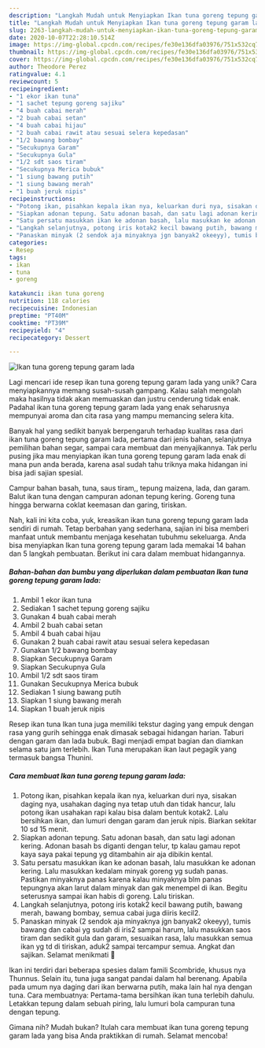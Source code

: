```yaml
---
description: "Langkah Mudah untuk Menyiapkan Ikan tuna goreng tepung garam lada yang Menggugah Selera"
title: "Langkah Mudah untuk Menyiapkan Ikan tuna goreng tepung garam lada yang Menggugah Selera"
slug: 2263-langkah-mudah-untuk-menyiapkan-ikan-tuna-goreng-tepung-garam-lada-yang-menggugah-selera
date: 2020-10-07T22:28:10.514Z
image: https://img-global.cpcdn.com/recipes/fe30e136dfa03976/751x532cq70/ikan-tuna-goreng-tepung-garam-lada-foto-resep-utama.jpg
thumbnail: https://img-global.cpcdn.com/recipes/fe30e136dfa03976/751x532cq70/ikan-tuna-goreng-tepung-garam-lada-foto-resep-utama.jpg
cover: https://img-global.cpcdn.com/recipes/fe30e136dfa03976/751x532cq70/ikan-tuna-goreng-tepung-garam-lada-foto-resep-utama.jpg
author: Theodore Perez
ratingvalue: 4.1
reviewcount: 5
recipeingredient:
- "1 ekor ikan tuna"
- "1 sachet tepung goreng sajiku"
- "4 buah cabai merah"
- "2 buah cabai setan"
- "4 buah cabai hijau"
- "2 buah cabai rawit atau sesuai selera kepedasan"
- "1/2 bawang bombay"
- "Secukupnya Garam"
- "Secukupnya Gula"
- "1/2 sdt saos tiram"
- "Secukupnya Merica bubuk"
- "1 siung bawang putih"
- "1 siung bawang merah"
- "1 buah jeruk nipis"
recipeinstructions:
- "Potong ikan, pisahkan kepala ikan nya, keluarkan duri nya, sisakan daging nya, usahakan daging nya tetap utuh dan tidak hancur, lalu potong ikan usahakan rapi kalau bisa dalam bentuk kotak2. Lalu bersihkan ikan, dan lumuri dengan garam dan jeruk nipis. Biarkan sekitar 10 sd 15 menit."
- "Siapkan adonan tepung. Satu adonan basah, dan satu lagi adonan kering. Adonan basah bs diganti dengan telur, tp kalau gamau repot kaya saya pakai tepung yg ditambahin air aja dibikin kental."
- "Satu persatu masukkan ikan ke adonan basah, lalu masukkan ke adonan kering. Lalu masukkan kedalam minyak goreng yg sudah panas. Pastikan minyaknya panas karena kalau minyaknya blm panas tepungnya akan larut dalam minyak dan gak menempel di ikan. Begitu seterusnya sampai ikan habis di goreng. Lalu tiriskan."
- "Langkah selanjutnya, potong iris kotak2 kecil bawang putih, bawang merah, bawang bombay, semua cabai juga diiris kecil2."
- "Panaskan minyak (2 sendok aja minyaknya jgn banyak2 okeeyy), tumis bawang dan cabai yg sudah di iris2 sampai harum, lalu masukkan saos tiram dan sedikit gula dan garam, sesuaikan rasa, lalu masukkan semua ikan yg td di tiriskan, aduk2 sampai tercampur semua. Angkat dan sajikan. Selamat menikmati 🥰"
categories:
- Resep
tags:
- ikan
- tuna
- goreng

katakunci: ikan tuna goreng 
nutrition: 118 calories
recipecuisine: Indonesian
preptime: "PT40M"
cooktime: "PT39M"
recipeyield: "4"
recipecategory: Dessert

---
```



![Ikan tuna goreng tepung garam lada](https://img-global.cpcdn.com/recipes/fe30e136dfa03976/751x532cq70/ikan-tuna-goreng-tepung-garam-lada-foto-resep-utama.jpg)

Lagi mencari ide resep ikan tuna goreng tepung garam lada yang unik? Cara menyiapkannya memang susah-susah gampang. Kalau salah mengolah maka hasilnya tidak akan memuaskan dan justru cenderung tidak enak. Padahal ikan tuna goreng tepung garam lada yang enak seharusnya mempunyai aroma dan cita rasa yang mampu memancing selera kita.

Banyak hal yang sedikit banyak berpengaruh terhadap kualitas rasa dari ikan tuna goreng tepung garam lada, pertama dari jenis bahan, selanjutnya pemilihan bahan segar, sampai cara membuat dan menyajikannya. Tak perlu pusing jika mau menyiapkan ikan tuna goreng tepung garam lada enak di mana pun anda berada, karena asal sudah tahu triknya maka hidangan ini bisa jadi sajian spesial.

Campur bahan basah, tuna, saus tiram,, tepung maizena, lada, dan garam. Balut ikan tuna dengan campuran adonan tepung kering. Goreng tuna hingga berwarna coklat keemasan dan garing, tiriskan.


Nah, kali ini kita coba, yuk, kreasikan ikan tuna goreng tepung garam lada sendiri di rumah. Tetap berbahan yang sederhana, sajian ini bisa memberi manfaat untuk membantu menjaga kesehatan tubuhmu sekeluarga. Anda bisa menyiapkan Ikan tuna goreng tepung garam lada memakai 14 bahan dan 5 langkah pembuatan. Berikut ini cara dalam membuat hidangannya.

<!--inarticleads1-->

##### Bahan-bahan dan bumbu yang diperlukan dalam pembuatan Ikan tuna goreng tepung garam lada:

1. Ambil 1 ekor ikan tuna
1. Sediakan 1 sachet tepung goreng sajiku
1. Gunakan 4 buah cabai merah
1. Ambil 2 buah cabai setan
1. Ambil 4 buah cabai hijau
1. Gunakan 2 buah cabai rawit atau sesuai selera kepedasan
1. Gunakan 1/2 bawang bombay
1. Siapkan Secukupnya Garam
1. Siapkan Secukupnya Gula
1. Ambil 1/2 sdt saos tiram
1. Gunakan Secukupnya Merica bubuk
1. Sediakan 1 siung bawang putih
1. Siapkan 1 siung bawang merah
1. Siapkan 1 buah jeruk nipis


Resep ikan tuna Ikan tuna juga memiliki tekstur daging yang empuk dengan rasa yang gurih sehingga enak dimasak sebagai hidangan harian. Taburi dengan garam dan lada bubuk. Bagi menjadi empat bagian dan diamkan selama satu jam terlebih. Ikan Tuna merupakan ikan laut pegagik yang termasuk bangsa Thunini. 

<!--inarticleads2-->

##### Cara membuat Ikan tuna goreng tepung garam lada:

1. Potong ikan, pisahkan kepala ikan nya, keluarkan duri nya, sisakan daging nya, usahakan daging nya tetap utuh dan tidak hancur, lalu potong ikan usahakan rapi kalau bisa dalam bentuk kotak2. Lalu bersihkan ikan, dan lumuri dengan garam dan jeruk nipis. Biarkan sekitar 10 sd 15 menit.
1. Siapkan adonan tepung. Satu adonan basah, dan satu lagi adonan kering. Adonan basah bs diganti dengan telur, tp kalau gamau repot kaya saya pakai tepung yg ditambahin air aja dibikin kental.
1. Satu persatu masukkan ikan ke adonan basah, lalu masukkan ke adonan kering. Lalu masukkan kedalam minyak goreng yg sudah panas. Pastikan minyaknya panas karena kalau minyaknya blm panas tepungnya akan larut dalam minyak dan gak menempel di ikan. Begitu seterusnya sampai ikan habis di goreng. Lalu tiriskan.
1. Langkah selanjutnya, potong iris kotak2 kecil bawang putih, bawang merah, bawang bombay, semua cabai juga diiris kecil2.
1. Panaskan minyak (2 sendok aja minyaknya jgn banyak2 okeeyy), tumis bawang dan cabai yg sudah di iris2 sampai harum, lalu masukkan saos tiram dan sedikit gula dan garam, sesuaikan rasa, lalu masukkan semua ikan yg td di tiriskan, aduk2 sampai tercampur semua. Angkat dan sajikan. Selamat menikmati 🥰


Ikan ini terdiri dari beberapa spesies dalam famili Scombride, khusus nya Thunnus. Selain itu, tuna juga sangat pandai dalam hal berenang. Apabila pada umum nya daging dari ikan berwarna putih, maka lain hal nya dengan tuna. Cara membuatnya: Pertama-tama bersihkan ikan tuna terlebih dahulu. Letakkan tepung dalam sebuah piring, lalu lumuri bola campuran tuna dengan tepung. 

Gimana nih? Mudah bukan? Itulah cara membuat ikan tuna goreng tepung garam lada yang bisa Anda praktikkan di rumah. Selamat mencoba!
